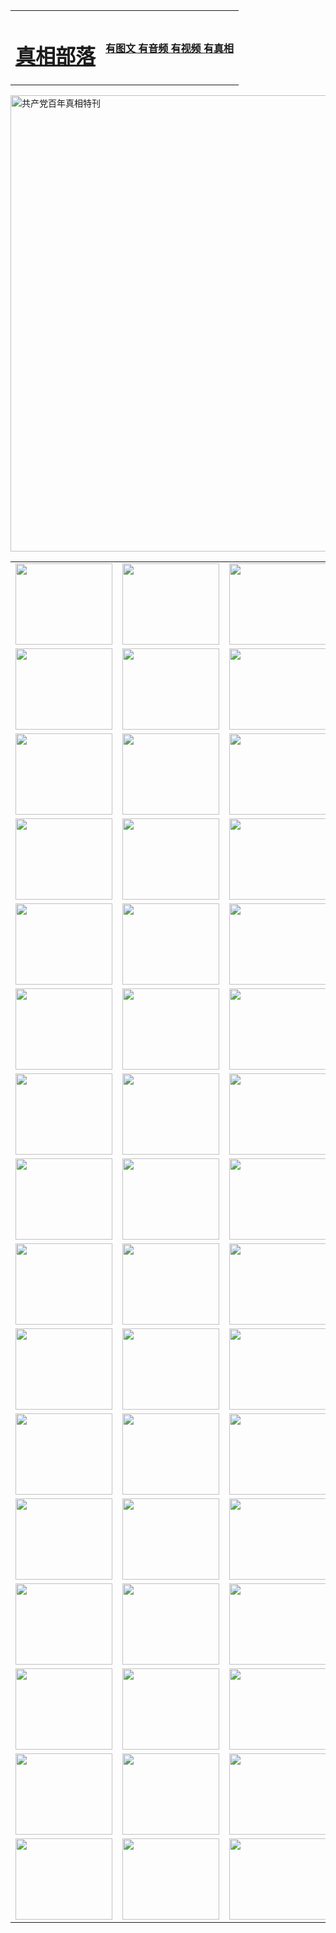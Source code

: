 <table>
<tr>

<td>
	<H1><a href="http://t98.wspaperbag.com/zx/">真相部落</a></H1>
</td>
<td>
	<H4><a href="http://t98.wspaperbag.com/zx/">有图文 有音频 有视频 有真相</a></H4>
</td>
</tr>
</table>

 <div ><a href="http://t98.wspaperbag.com/zx/bngcd/"><img src="http://t98.wspaperbag.com/zx/bngcd/gcdbnzx.jpg" width="730"  border="0" alt="共产党百年真相特刊"></a></div>

<table>
<tr>
	<td><a href="http://e12.wovensphere.com/xtr/107/"><img  src ="http://e12.wovensphere.com/pic/2017/02/107.jpg" width="155px" height="130px"></a></td>
	<td><a href="http://e12.wovensphere.com/xtr/829/"><img src ="http://e12.wovensphere.com/pic/2017/02/829.jpg" width="155px" height="130px"></a></td>
	<td><a href="http://e12.wovensphere.com/xtr/69/"><img  src ="http://e12.wovensphere.com/pic/2017/02/69.jpg" width="155px" height="130px"></a></td>
	<td><a href="http://e12.wovensphere.com/xtr/99/"><img  src ="http://e12.wovensphere.com/pic/2017/02/99.jpg" width="155px" height="130px"></a></td>
</tr>
<tr>
	<td><a href="http://e12.wovensphere.com/xtr/40/"><img  src ="http://e12.wovensphere.com/pic/2017/02/40.jpg" width="155px" height="130px"></a></td>
	<td><a href="http://e12.wovensphere.com/xtr/20/"><img  src ="http://e12.wovensphere.com/pic/2017/02/20.jpg" width="155px" height="130px"></a></td>
	<td><a href="http://e12.wovensphere.com/xtr/81/"><img  src ="http://e12.wovensphere.com/pic/2017/02/81.jpg" width="155px" height="130px"></a></td>
	<td><a href="http://e12.wovensphere.com/xtr/2/"><img  src ="http://e12.wovensphere.com/pic/2017/02/2.jpg" width="155px" height="130px"></a></td>
</tr>
<tr>
	<td><a href="http://e12.wovensphere.com/xtr/86/"><img  src ="http://e12.wovensphere.com/pic/2017/02/86.jpg" width="155px" height="130px"></a></td>
	<td><a href="http://e12.wovensphere.com/xtr/109/"><img  src ="http://e12.wovensphere.com/pic/2017/02/109.jpg" width="155px" height="130px"></a></td>
	<td><a href="http://e12.wovensphere.com/xtr/1378/"><img  src ="http://e12.wovensphere.com/pic/2017/02/1378.jpg" width="155px" height="130px"></a></td>
	<td><a href="http://e12.wovensphere.com/xtr/57/"><img  src ="http://e12.wovensphere.com/pic/2017/02/57.jpg" width="155px" height="130px"></a></td>
</tr>
<tr>
	<td><a href="http://e12.wovensphere.com/xtr/1219/"><img  src ="http://e12.wovensphere.com/pic/2017/02/1219.jpg" width="155px" height="130px"></a></td>
	<td><a href="http://e12.wovensphere.com/xtr/1220/"><img  src ="http://e12.wovensphere.com/pic/2017/02/1220.jpg" width="155px" height="130px"></a></td>
	<td><a href="http://e12.wovensphere.com/xtr/1221/"><img  src ="http://e12.wovensphere.com/pic/2017/02/1221.jpg" width="155px" height="130px"></a></td>
	<td><a href="http://e12.wovensphere.com/xtr/51/"><img  src ="http://e12.wovensphere.com/pic/2017/02/51.jpg" width="155px" height="130px"></a></td>
</tr>
<tr>
	<td><a href="http://e12.wovensphere.com/xtr/1055/"><img  src ="http://e12.wovensphere.com/pic/2017/02/1055.jpg" width="155px" height="130px"></a></td>
	<td><a href="http://e12.wovensphere.com/xtr/611/"><img  src ="http://e12.wovensphere.com/pic/2017/02/611.jpg" width="155px" height="130px"></a></td>
	<td><a href="http://e12.wovensphere.com/xtr/1121/"><img  src ="http://e12.wovensphere.com/pic/2017/02/1121.jpg" width="155px" height="130px"></a></td>
	<td><a href="http://e12.wovensphere.com/xtr/610/"><img  src ="http://e12.wovensphere.com/pic/2017/02/610.jpg" width="155px" height="130px"></a></td>
</tr>
<tr>
	<td><a href="http://e12.wovensphere.com/xtr/1128/"><img  src ="http://e12.wovensphere.com/pic/2017/02/1128.jpg" width="155px" height="130px"></a></td>
	<td><a href="http://e12.wovensphere.com/xtr/1395/"><img  src ="http://e12.wovensphere.com/pic/2017/02/1406.jpg" width="155px" height="130px"></a></td>
	<td><a href="http://e12.wovensphere.com/xtr/1407/"><img  src ="http://e12.wovensphere.com/pic/2017/02/1407.jpg" width="155px" height="130px"></a></td>
	<td><a href="http://e12.wovensphere.com/xtr/934/"><img  src ="http://e12.wovensphere.com/pic/2017/02/934.jpg" width="155px" height="130px"></a></td>
</tr>
<tr>
	<td><a href="http://e12.wovensphere.com/xtr/641/"><img  src ="http://e12.wovensphere.com/pic/2017/02/641.jpg" width="155px" height="130px"></a></td>
	<td><a href="http://e12.wovensphere.com/xtr/949/"><img  src ="http://e12.wovensphere.com/pic/2017/02/949.jpg" width="155px" height="130px"></a></td>
	<td><a href="http://e12.wovensphere.com/xtr/112/"><img  src ="http://e12.wovensphere.com/pic/2017/02/112.jpg" width="155px" height="130px"></a></td>
	<td><a href="http://e12.wovensphere.com/xtr/812/"><img  src ="http://e12.wovensphere.com/pic/2017/02/812.jpg" width="155px" height="130px"></a></td>
</tr>
<tr>
	<td><a href="http://e12.wovensphere.com/xtr/103/"><img  src ="http://e12.wovensphere.com/pic/2017/02/103.jpg" width="155px" height="130px"></a></td>
	<td><a href="http://e12.wovensphere.com/xtr/3/"><img  src ="http://e12.wovensphere.com/pic/2017/02/3.jpg" width="155px" height="130px"></a></td>
	<td><A href="http://e12.wovensphere.com/mp4/zx/2015/11/Lkmtt.mp4" target="_blank" title="莲开满天庭"><img  src="http://e12.wovensphere.com/pic/2015/11/Lkmtt3480_jssor.jpg"  width="155px" height="130px"></A></td>
	<td><A href="http://e12.wovensphere.com/mp4/zx/2015/11/2013513.mp4" target="_blank" title="飞旋的法轮"><img  src="http://e12.wovensphere.com/pic/2015/11/falun480_jssor.jpg"  width="155px" height="130px"></A></td>
</tr>
<tr>
	<td><A href="http://e12.wovensphere.com/mp4/zx/2015/11/NYParade.mp4" target="_blank" title="2004年4月10日法轮功纽约大游行"><img  src="http://e12.wovensphere.com/pic/2015/11/nyparade480_jssor.jpg"  width="155px" height="130px"></A></td>
	<td><A href="http://e12.wovensphere.com/mp4/news617/2015/05/WEB_s28093.mp4" target="_blank" title="2015年世界法轮大法日特别报导"><img  src="http://e12.wovensphere.com/pic/2015/11/p6752711a666997037_jssor.jpg"  width="155px" height="130px"></A></td>
	<td><A href="http://e12.wovensphere.com/mp4/news829/2015/11/30211_326650.mp4" target="_blank" title="沧州绑架案连审四天 民众抹泪称审好人"><img  src="http://e12.wovensphere.com/pic/2015/11/changzhou2480_jssor.jpg"  width="155px" height="130px"></A></td>
	<td><A href="http://e12.wovensphere.com/mp4/mhph/2015/10/changzhou.mp4" target="_blank" title="沧州真相--狮城血泪"><img  src="http://e12.wovensphere.com/pic/2015/11/changzhou480_jssor.jpg"  width="155px" height="130px"></A></td>
</tr>
<tr>
	<td><A href="http://e12.wovensphere.com/mp4/mhjd/mhjd_55.mp4" target="_blank" title="正义律师与无罪辩护"><img  src="http://e12.wovensphere.com/pic/2015/11/wzbh480_jssor.jpg"  width="155px" height="130px"></A></td>
	<td><A href="http://e12.wovensphere.com/mp4/zx/2015/11/layerkcs.mp4" target="_blank" title="中国的良心--高智晟律师"><img  src="http://e12.wovensphere.com/pic/2015/11/layerkcs2480_jssor.jpg"  width="155px" height="130px"></A></td>
	<td><A href="http://e12.wovensphere.com/mp4/mhph/2015/10/szxl.mp4" target="_blank" title="神州血泪--北京、大庆、广东、哈尔滨"><img  src="http://e12.wovensphere.com/pic/2015/11/szxl480_jssor.jpg"  width="155px" height="130px"></A></td>
	<td><A href="http://e12.wovensphere.com/mp4/zx/2015/11/TangShanFFXS.mp4" target="_blank" title="真相纪录片：凤凰新生"><img  src="http://e12.wovensphere.com/pic/2015/11/fhxs2480_jssor.jpg"  width="155px" height="130px"></A></td>
</tr>
<tr>
	<td><A href="http://e12.wovensphere.com/mp4/zx/2015/11/jidong.mp4" target="_blank" title="冀东监狱的罪恶"><img  src="http://e12.wovensphere.com/pic/2015/11/jidong480_jssor.jpg"  width="155px" height="130px"></A></td>
	<td><A href="http://e12.wovensphere.com/mp4/mhph/2015/10/tangshan.mp4" target="_blank" title="凤凰血泪"><img  src="http://e12.wovensphere.com/pic/2015/11/tangshan480_jssor.jpg"  width="155px" height="130px"></A>
					</div></td>
	<td>	<A href="http://e12.wovensphere.com/mp4/mhph/2015/10/zfxtzxl.mp4" target="_blank" title="政法系统罪行录--唐山篇"><img  src="http://e12.wovensphere.com/pic/2015/11/zfxtzxl480_jssor.jpg"  width="155px" height="130px"></A></td>
	<td><A href="http://e12.wovensphere.com/mp4/mhph/2015/10/QDBG.mp4" target="_blank" title="青岛悲歌"><img  src="http://e12.wovensphere.com/pic/2015/10/qdbg2480_jssor.jpg"  width="155px" height="130px"></A></td>
</tr>
<tr>
	<td><A href="http://e12.wovensphere.com/mp4/mhph/2015/10/huludao.mp4" target="_blank" title="葫芦岛永恒的见证"><img  src="http://e12.wovensphere.com/pic/2015/10/huludao480_jssor.jpg"  width="155px" height="130px"></A></td>
	<td><A href="http://e12.wovensphere.com/mp4/mhph/2015/10/qbzx.mp4" target="_blank" title="湖畔泉边听真相-济南泉城的传奇"><img  src="http://e12.wovensphere.com/pic/2015/10/hupan480_jssor.jpg"  width="155px" height="130px"></A></td>
	<td><A href="http://e12.wovensphere.com/mp4/mhph/2015/10/baoding_dvd_v2.mp4" target="_blank" title="燕赵悲歌"><img  src="http://e12.wovensphere.com/pic/2015/10/yzbg480_jssor.jpg"  width="155px" height="130px"></A></td>
	<td><A href="http://e12.wovensphere.com/mp4/zx/2015/11/meihuashi_complete_ED2.0.mp4" target="_blank" title="梅花诗完整版"><img  src="http://e12.wovensphere.com/pic/2015/11/mhs480_jssor.jpg"  width="155px" height="130px"></A></td>
</tr>
<tr>
	<td><A href="http://e12.wovensphere.com/mp4/zx/2015/11/fengbei512k.mp4" target="_blank" title="丰碑"><img  src="http://e12.wovensphere.com/pic/2015/11/fongbei480_jssor.jpg"  width="155px" height="130px"></A></td>
	<td><A href="http://e12.wovensphere.com/mp4/zx/2015/11/fytdxComplete.mp4" target="_blank" title="风雨天地行全集"><img  src="http://e12.wovensphere.com/pic/2015/11/fytdxWhite480_jssor.jpg"  width="155px" height="130px"></A></td>
	<td><A href="http://e12.wovensphere.com/mp4/zx/2015/11/JianZheng.mp4" target="_blank" title="见证"><img  src="http://e12.wovensphere.com/pic/2015/11/witness480_jssor.jpg"  width="155px" height="130px"></A></td>
	<td><A href="http://e12.wovensphere.com/mp4/mhph/2015/10/hcym.mp4" target="_blank" title="红朝阴谋"><img  src="http://e12.wovensphere.com/pic/2015/10/hcym480_jssor.jpg"  width="155px" height="130px"></A></td>
</tr>
<tr>
	<td><A href="http://e12.wovensphere.com/mp4/zx/2015/11/zfzxPalV3.mp4" target="_blank" title="是自焚还是骗局"><img  src="http://e12.wovensphere.com/pic/2015/11/zfzx4805_jssor.jpg"  width="155px" height="130px"></A></td>
	<td><A href="http://e12.wovensphere.com/mp4/zx/2015/11/lsdspMsyTd.mp4" target="_blank" title="历史的审判"><img  src="http://e12.wovensphere.com/pic/2015/11/lsdsp480_jssor.jpg"  width="155px" height="130px"></A></td>
	<td><A href="http://e12.wovensphere.com/mp4/news886/2015/11/concat886.mp4" target="_blank" title="一周全球控告江泽民"><img  src="http://e12.wovensphere.com/pic/2015/11/news886480_jssor.jpg"  width="155px" height="130px"></A></td>
	<td><A href="http://e12.wovensphere.com/mp4/news1378/2014/08/CQSD_s0_e4_v2_i0-CQSD_4-video.mp4" target="_blank" title="欧洲的抉择"><img  src="http://e12.wovensphere.com/pic/2015/11/p5143421a564166643-ss_jssor.jpg"  width="155px" height="130px"></A></td>
</tr>
<tr>
	<td><A href="http://e12.wovensphere.com/mp4/zx/2015/11/hk20150720parade.mp4" target="_blank" title="港法轮功反迫害大游行 大陆游客震撼"><img  src="http://e12.wovensphere.com/pic/2015/11/281098-ss_jssor.jpg"  width="155px" height="130px"></A></td>
	<td><A href="http://e12.wovensphere.com/mp4/zx/2015/11/20150720hkParade512k.mp4" target="_blank" title="香港法轮功720游行声援诉江潮"><img  src="http://e12.wovensphere.com/pic/2015/11/2015720parade480_jssor.jpg"  width="155px" height="130px"></A></td>
	<td><A href="http://e12.wovensphere.com/mp4/zx/2015/11/hktdc512.mp4" target="_blank" title="香港退党潮"><img  src="http://e12.wovensphere.com/pic/2015/11/hktdc480_jssor.jpg"  width="155px" height="130px"></A></td>
	<td><A href="http://e12.wovensphere.com/mp4/news413/2015/11/concat413.mp4" target="_blank" title="本月退党精选"><img  src="http://e12.wovensphere.com/pic/2015/11/tuidang480_jssor.jpg"  width="155px" height="130px"></A></td>
</tr>
<tr>
	<td><A href="http://e12.wovensphere.com/mp4/news823/2015/11/TSZG_British_1_QA_A_TSZG-61-1_XinHaoNianZuoZh_P617180.mp4" target="_blank" title="辛灏年：纪念《九评共产党》发表十周年演讲"><img  src="http://e12.wovensphere.com/pic/2015/11/xhn9p10480_jssor.jpg"  width="155px" height="130px"></A></td>
	<td><A href="http://e12.wovensphere.com/mp4/news57/2015/11/JPGCD8.mp4" target="_blank" title="【九评之八】评中国共产党的邪教本质"><img  src="http://e12.wovensphere.com/pic/2015/11/9pkcd8p480_jssor.jpg"  width="155px" height="130px"></A></td>
	<td><A href="http://e12.wovensphere.com/mp4/other/kao.Chih.Sheng_story.mp4"  target="_blank" title="超越恐惧:高智晟的故事"				style="font-size:20px;"><img src="http://e12.wovensphere.com/pic/2016/12/GZS201408070902.jpg"  width="155px" height="130px">
						</A></td>
	<td><A href="http://e12.wovensphere.com/mp4/zx/2016/11/oh10yearsInv.mp4"  target="_blank" title="纪录片《活摘 十年调查》完整版" style="font-size:20px;"><img src="http://e12.wovensphere.com/pic/2016/11/10yearsOHinv.jpg"  width="155px" height="130px">
						</A></td>
</tr>
</table>


